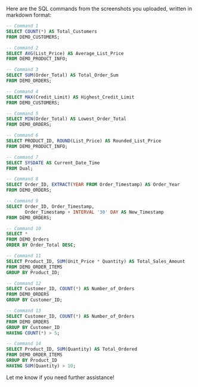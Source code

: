 Here are the SQL commands from the screenshots you uploaded, written in markdown format:

```sql
-- Command 1
SELECT COUNT(*) AS Total_Customers
FROM DEMO_CUSTOMERS;
```

```sql
-- Command 2
SELECT AVG(List_Price) AS Average_List_Price
FROM DEMO_PRODUCT_INFO;
```

```sql
-- Command 3
SELECT SUM(Order_Total) AS Total_Order_Sum
FROM DEMO_ORDERS;
```

```sql
-- Command 4
SELECT MAX(Credit_Limit) AS Highest_Credit_Limit
FROM DEMO_CUSTOMERS;
```

```sql
-- Command 5
SELECT MIN(Order_Total) AS Lowest_Order_Total
FROM DEMO_ORDERS;
```

```sql
-- Command 6
SELECT PRODUCT_ID, ROUND(List_Price) AS Rounded_List_Price
FROM DEMO_PRODUCT_INFO;
```

```sql
-- Command 7
SELECT SYSDATE AS Current_Date_Time
FROM Dual;
```

```sql
-- Command 8
SELECT Order_ID, EXTRACT(YEAR FROM Order_Timestamp) AS Order_Year
FROM DEMO_ORDERS;
```

```sql
-- Command 9
SELECT Order_ID, Order_Timestamp, 
       Order_Timestamp + INTERVAL '30' DAY AS New_Timestamp
FROM DEMO_ORDERS;
```

```sql
-- Command 10
SELECT *
FROM DEMO_Orders
ORDER BY Order_Total DESC;
```

```sql
-- Command 11
SELECT Product_ID, SUM(Unit_Price * Quantity) AS Total_Sales_Amount
FROM DEMO_ORDER_ITEMS
GROUP BY Product_ID;
```

```sql
-- Command 12
SELECT Customer_ID, COUNT(*) AS Number_of_Orders
FROM DEMO_ORDERS
GROUP BY Customer_ID;
```

```sql
-- Command 13
SELECT Customer_ID, COUNT(*) AS Number_of_Orders
FROM DEMO_ORDERS
GROUP BY Customer_ID
HAVING COUNT(*) > 5;
```

```sql
-- Command 14
SELECT Product_ID, SUM(Quantity) AS Total_Ordered
FROM DEMO_ORDER_ITEMS
GROUP BY Product_ID
HAVING SUM(Quantity) > 10;
```

Let me know if you need further assistance!